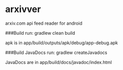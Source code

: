 # arxivver

arxiv.com api feed reader for android 


###Build
run: gradlew clean build

apk is in app/build/outputs/apk/debug/app-debug.apk

###Build JavaDocs
run: gradlew createJavadocs

JavaDocs are in app/build/docs/javadoc/index.html